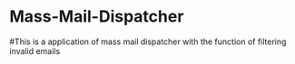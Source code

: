 # Mass-Mail-Dispatcher

#This is a application of mass mail dispatcher with the function of filtering invalid emails 
